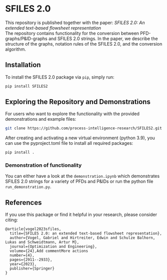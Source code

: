 # SFILES 2.0 
This repository is published together with the paper: *SFILES 2.0: An extended text-based flowsheet representation*<br>
The repository contains functionality for the conversion between PFD-graphs/P&ID-graphs and SFILES 2.0 strings. In the paper, we describe the structure of the graphs, notation rules of the SFILES 2.0, and the conversion algorithm.  

## Installation

To install the SFILES 2.0 package via `pip`, simply run:

```sh
pip install SFILES2
```

## Exploring the Repository and Demonstrations

For users who want to explore the functionality with the provided demonstrations and example files:
```sh
git clone https://github.com/process-intelligence-research/SFILES2.git
```
After creating and activating a new virtual environment (python 3.9), you can use the pyproject.toml file to install all required packages:
```sh
pip install .
```
### Demonstration of functionality
You can either have a look at the `demonstration.ipynb` which demonstrates SFILES 2.0 strings for a variety of PFDs and P&IDs or run the python file `run_demonstration.py`.

## References

If you use this package or find it helpful in your research, please consider citing:

```text
@article{vogel2023sfiles,
  title={SFILES 2.0: an extended text-based flowsheet representation},
  author={Vogel, Gabriel and Hirtreiter, Edwin and Schulze Balhorn, Lukas and Schweidtmann, Artur M},
  journal={Optimization and Engineering},
  volume={24},Add commentMore actions
  number={4},
  pages={2911--2933},
  year={2023},
  publisher={Springer}
}
```
